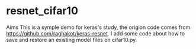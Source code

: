# resnet_cifar10
Aims
This is a symple demo for keras's study, the origion code comes from https://github.com/raghakot/keras-resnet. 
I add some code about how to save and restore an existing model files on cifar10.py.

